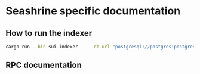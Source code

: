 # Seashrine specific documentation

## How to run the indexer

```bash
cargo run --bin sui-indexer -- --db-url "postgresql://postgres:postgres@localhost:5432/sui_indexer" --rpc-client-url "http://127.0.0.1:9000" --rpc-server-worker --fullnode-sync-worker --rpc-server-port 8000
```

## RPC documentation
